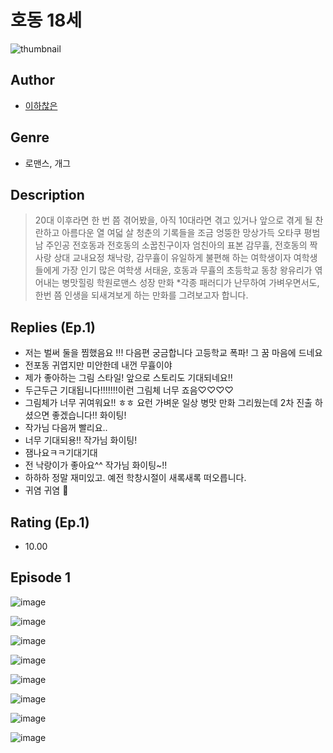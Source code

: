 # 호동 18세
![thumbnail](https://image-comic.pstatic.net/user_contents_data/challenge_comic/2023/05/23/366866/upload_3630853714601009506_480x623.jpeg)

## Author
- [이하찮은](https://comic.naver.com/artistTitle?id=366866)

## Genre
- 로맨스, 개그

## Description
> 20대 이후라면 한 번 쯤 겪어봤을, 아직 10대라면 겪고 있거나 앞으로 겪게 될 찬란하고 아름다운 열 여덟 살 청춘의 기록들을 조금 엉뚱한 망상가득 오타쿠 평범남 주인공 전호동과 전호동의 소꿉친구이자 엄친아의 표본 감무휼, 전호동의 짝사랑 상대 교내요정 채낙랑, 감무휼이 유일하게 불편해 하는 여학생이자 여학생들에게 가장 인기 많은 여학생 서태윤, 호동과 무휼의 초등학교 동창 왕유리가 엮어내는 병맛힐링 학원로맨스 성장 만화 *각종 패러디가 난무하여 가벼우면서도, 한번 쯤 인생을 되새겨보게 하는 만화를 그려보고자 합니다.

## Replies (Ep.1)
- 저는 벌써 둘을 찜했음요 !!! 다음편 궁금합니다 고등학교 폭파! 그 꿈 마음에 드네요
- 전포동 귀엽지만 미안한데 내껀 무휼이야
- 제가 좋아하는 그림 스타일! 앞으로 스토리도 기대되네요!!
- 두근두근 기대됩니다!!!!!!!이런 그림체 너무 죠음♡♡♡♡
- 그림체가 너무 귀여워요!! ㅎㅎ 요런 가벼운 일상 병맛 만화 그리웠는데 2차 진출 하셨으면 좋겠습니다!! 화이팅!
- 작가님 다음꺼 빨리요..
- 너무 기대되용!! 작가님 화이팅!
- 잼나요ㅋㅋ기대기대
- 전 낙랑이가 좋아요^^ 작가님 화이팅~!!
- 하하하 정말 재미있고. 예전 학창시절이 새록새록 떠오릅니다.
- 귀염 귀염 🥰

## Rating (Ep.1)
- 10.00

## Episode 1
![image](https://image-comic.pstatic.net/user_contents_data/challenge_comic/2023/05/23/366866/upload_3977864161940224057.jpeg)

![image](https://image-comic.pstatic.net/user_contents_data/challenge_comic/2023/05/23/366866/upload_7162237869664647474.jpeg)

![image](https://image-comic.pstatic.net/user_contents_data/challenge_comic/2023/05/23/366866/upload_7291718360459600690.jpeg)

![image](https://image-comic.pstatic.net/user_contents_data/challenge_comic/2023/05/23/366866/upload_3630802010962736694.jpeg)

![image](https://image-comic.pstatic.net/user_contents_data/challenge_comic/2023/05/23/366866/upload_3919648319921795639.jpeg)

![image](https://image-comic.pstatic.net/user_contents_data/challenge_comic/2023/05/23/366866/upload_3616503081303761717.jpeg)

![image](https://image-comic.pstatic.net/user_contents_data/challenge_comic/2023/05/23/366866/upload_3690479138417828451.jpeg)

![image](https://image-comic.pstatic.net/user_contents_data/challenge_comic/2023/05/23/366866/upload_4123385454461989945.jpeg)
